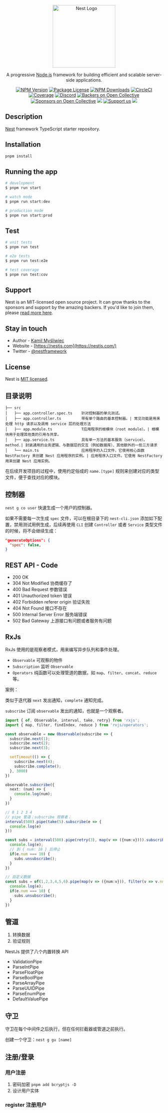 <p align="center">
  <a href="http://nestjs.com/" target="blank"><img src="https://nestjs.com/img/logo-small.svg" width="200" alt="Nest Logo" /></a>
</p>

  <p align="center">A progressive <a href="http://nodejs.org" target="_blank">Node.js</a> framework for building efficient and scalable server-side applications.</p>
    <p align="center">
<a href="https://www.npmjs.com/~nestjscore" target="_blank"><img src="https://img.shields.io/npm/v/@nestjs/core.svg" alt="NPM Version" /></a>
<a href="https://www.npmjs.com/~nestjscore" target="_blank"><img src="https://img.shields.io/npm/l/@nestjs/core.svg" alt="Package License" /></a>
<a href="https://www.npmjs.com/~nestjscore" target="_blank"><img src="https://img.shields.io/npm/dm/@nestjs/common.svg" alt="NPM Downloads" /></a>
<a href="https://circleci.com/gh/nestjs/nest" target="_blank"><img src="https://img.shields.io/circleci/build/github/nestjs/nest/master" alt="CircleCI" /></a>
<a href="https://coveralls.io/github/nestjs/nest?branch=master" target="_blank"><img src="https://coveralls.io/repos/github/nestjs/nest/badge.svg?branch=master#9" alt="Coverage" /></a>
<a href="https://discord.gg/G7Qnnhy" target="_blank"><img src="https://img.shields.io/badge/discord-online-brightgreen.svg" alt="Discord"/></a>
<a href="https://opencollective.com/nest#backer" target="_blank"><img src="https://opencollective.com/nest/backers/badge.svg" alt="Backers on Open Collective" /></a>
<a href="https://opencollective.com/nest#sponsor" target="_blank"><img src="https://opencollective.com/nest/sponsors/badge.svg" alt="Sponsors on Open Collective" /></a>
  <a href="https://paypal.me/kamilmysliwiec" target="_blank"><img src="https://img.shields.io/badge/Donate-PayPal-ff3f59.svg"/></a>
    <a href="https://opencollective.com/nest#sponsor"  target="_blank"><img src="https://img.shields.io/badge/Support%20us-Open%20Collective-41B883.svg" alt="Support us"></a>
  <a href="https://twitter.com/nestframework" target="_blank"><img src="https://img.shields.io/twitter/follow/nestframework.svg?style=social&label=Follow"></a>
</p>
  <!--[![Backers on Open Collective](https://opencollective.com/nest/backers/badge.svg)](https://opencollective.com/nest#backer)
  [![Sponsors on Open Collective](https://opencollective.com/nest/sponsors/badge.svg)](https://opencollective.com/nest#sponsor)-->

## Description

[Nest](https://github.com/nestjs/nest) framework TypeScript starter repository.

## Installation

```bash
pnpm install
```

## Running the app

```bash
# development
$ pnpm run start

# watch mode
$ pnpm run start:dev

# production mode
$ pnpm run start:prod
```

## Test

```bash
# unit tests
$ pnpm run test

# e2e tests
$ pnpm run test:e2e

# test coverage
$ pnpm run test:cov
```

## Support

Nest is an MIT-licensed open source project. It can grow thanks to the sponsors and support by the amazing backers. If you'd like to join them, please [read more here](https://docs.nestjs.com/support).

## Stay in touch

- Author - [Kamil Myśliwiec](https://kamilmysliwiec.com)
- Website - [https://nestjs.com](https://nestjs.com/)
- Twitter - [@nestframework](https://twitter.com/nestframework)

## License

Nest is [MIT licensed](LICENSE).

## 目录说明

```tree
├── src
│   ├── app.controller.spec.ts    针对控制器的单元测试。
│   ├── app.controller.ts         带有单个路由的基本控制器。| 常见功能是用来处理 http 请求以及调用 service 层的处理方法
│   ├── app.module.ts             T应用程序的根模块（root module）。| 根模块用于处理其他类的引用与共享。
│   ├── app.service.ts            具有单一方法的基本服务（service）。 method.| 封装通用的业务逻辑、与数据层的交互（例如数据库）、其他额外的一些三方请求
│   └── main.ts                   应用程序的入口文件，它使用核心函数 NestFactory 来创建 Nest 应用程序的实例。| 应用程序入口文件。它使用 NestFactory 用来创建 Nest 应用实例。
```

在后续开发项目的过程中，使用约定俗成的 `name.[type]` 规则来创建对应的类型文件，便于查找对应的模块。

## 控制器

`nest g co user` 快速生成一个用户的控制器。

如果不需要每一次生成 `spec` 文件，可以在根目录下的 `nest-cli.json` 添加如下配置，禁用测试用例生成，后续再使用 `CLI` 创建 `Controller` 或者 `Service` 类型文件的时候，将不会继续生成：

```json
"generateOptions": {
  "spec": false,
}
```

## REST API - Code

- 200 OK
- 304 Not Modified 协商缓存了
- 400 Bad Request 参数错误
- 401 Unauthorized token 错误
- 402 Forbidden referer origin 验证失败
- 404 Not Found 接口不存在
- 500 Internal Server Error 服务端错误
- 502 Bad Gateway 上游接口有问题或者服务有问题

## RxJs

RxJs 使用的是观察者模式，用来编写异步队列和事件处理。

- `Observable` 可观察的物件
- `Subscription` 监听 `Observable`
- `Operators` 纯函数可以处理管道的数据，如 `map`、`filter`、`concat`、`reduce` 等。

案例：

类似于迭代器 `next` 发出通知，`complete` 通知完成。

`subscribe` 订阅 `observable` 发出的通知，也就是一个观察者。

```ts
import { of, Observable, interval, take, retry} from 'rxjs';
import { map, filter, findIndex, reduce } from 'rxjs/operators';

const observable = new Observable(subscribe => {
  subscribe.next(1);
  subscribe.next(2);
  subscribe.next(3);

  setTimeout(() => {
    subscribe.next(4);
    subscribe.complete();
  }, 3000)
})

observable.subscribe({
  next: (num) => {
    console.log(num);
  }
})

// 0 1 2 3 4
// pipe 管道；subscribe 观察者；
interval(500).pipe(take(5).subscribe(e => {
  console.log(e)
}))

const subs = interval(500).pipe(retry(3), map(v => ({num:v}))).subscribe(e => {
  console.log(e);
  // 到 { num: 10 } 后停止
  if(e.num === 10) {
    subs.unsubscribe();
  }
})

// 自定义数据
const subs = of(1,2,3,4,5,6).pipe(map(v => ({num:v})), filter(v => v.num % 2 == 0)).subscribe(e => {
  console.log(e);
  if(e.num === 10) {
    subs.unsubscribe();
  }
})
```

## 管道

1. 转换数据
2. 验证规则

NestJs 提供了八个内置转换 API

- ValidationPipe
- ParseIntPipe
- ParseFloatPipe
- ParseBoolPipe
- ParseArrayPipe
- ParseUUIDPipe
- ParseEnumPipe
- DefaultValuePipe

## 守卫

守卫在每个中间件之后执行，但在任何拦截器或管道之前执行。

创建一个守卫：`nest g gu [name]`

## 注册/登录

### 用户注册

1. 密码加密 `pnpm add bcryptjs -D`
2. 设计用户实体

### register 注册用户
